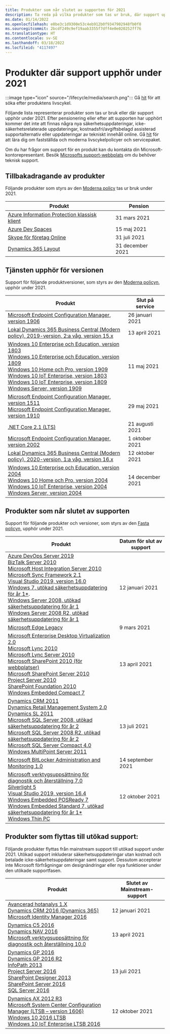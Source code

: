 ```yaml
---
title: Produkter som når slutet av supporten för 2021
description: Ta reda på vilka produkter som tas ur bruk, där support upphör eller går från mainstream support till utökad support under 2021.
ms.date: 01/14/2022
ms.openlocfilehash: e0be3c1d9300e53c4eb912b0f9347902948fb0f8
ms.sourcegitcommit: 2bcdf249c9ef19aab3355f7dff4e0e020252ff76
ms.translationtype: HT
ms.contentlocale: sv-SE
ms.lasthandoff: 03/18/2022
ms.locfileid: "4117497"
---
```

# <a name="products-ending-support-in-2021"></a>Produkter där support upphör under 2021

:::image type="icon" source="/lifecycle/media/search.png":::
Gå [hit](/lifecycle/products/) för att söka efter produktens livscykel.

Följande lista representerar produkter som tas ur bruk eller där support upphör under 2021. Efter pensionering eller efter att supporten har upphört kommer det inte att finnas några nya säkerhetsuppdateringar, icke-säkerhetsrelaterade uppdateringar, kostnadsfri/avgiftsbelagd assisterad supportalternativ eller uppdateringar av tekniskt innehåll online. Gå [hit](/lifecycle/overview/product-end-of-support-overview) för att lära dig om fastställda och moderna livscykelpolicyer och servicepaket.

Om du har frågor om support för en produkt kan du kontakta din Microsoft-kontorepresentant. Besök [Microsofts support-webbplats](https://support.microsoft.com/contactus/?ws=support) om du behöver teknisk support.

## <a name="product-retirements"></a>Tillbakadragande av produkter

Följande produkter som styrs av den [Moderna policy](/lifecycle/policies/modern) tas ur bruk under 2021.

| Produkt | Pension |
| --- | --- |
| [Azure Information Protection klassisk klient](/lifecycle/products/azure-information-protection-classic-client?branch=live)<br> | 31 mars 2021 |
| [Azure Dev Spaces](/lifecycle/products/azure-dev-spaces?branch=live)<br> | 15 maj 2021 |
| [Skype för företag Online](/lifecycle/products/skype-for-business-online?branch=live)<br> | 31 juli 2021 |
| [Dynamics 365 Layout](/lifecycle/products/dynamics-365-layout?branch=live)<br> | 31 december 2021 |


## <a name="release-end-of-servicing"></a>Tjänsten upphör för versionen

Support för följande produktversioner, som styrs av den [Moderna policyn](/lifecycle/policies/modern), upphör under 2021.

| Produkt | Slut på service |
| --- | --- |
| [Microsoft Endpoint Configuration Manager, version 1906](/lifecycle/products/microsoft-endpoint-configuration-manager?branch=live)<br> | 26 januari 2021 |
| [Lokal Dynamics 365 Business Central (Modern policy), 2019-version, 2:a våg, version 15.x](/lifecycle/products/dynamics-365-business-central-onpremises-modern-policy?branch=live)<br> | 13 april 2021 |
| [Windows 10 Enterprise och Education, version 1803](/lifecycle/products/windows-10-enterprise-and-education?branch=live)<br>[Windows 10 Enterprise och Education, version 1809](/lifecycle/products/windows-10-enterprise-and-education?branch=live)<br>[Windows 10 Home och Pro, version 1909](/lifecycle/products/windows-10-home-and-pro?branch=live)<br>[Windows 10 IoT Enterprise, version 1803](/lifecycle/products/windows-10-iot-enterprise?branch=live)<br>[Windows 10 IoT Enterprise, version 1809](/lifecycle/products/windows-10-iot-enterprise?branch=live)<br>[Windows Server, version 1909](/lifecycle/products/windows-server?branch=live)<br> | 11 maj 2021 |
| [Microsoft Endpoint Configuration Manager, version 1511](/lifecycle/products/microsoft-endpoint-configuration-manager?branch=live)<br>[Microsoft Endpoint Configuration Manager, version 1910](/lifecycle/products/microsoft-endpoint-configuration-manager?branch=live)<br> | 29 maj 2021 |
| [.NET Core 2.1 (LTS)](/lifecycle/products/microsoft-net-and-net-core?branch=live)<br> | 21 augusti 2021 |
| [Microsoft Endpoint Configuration Manager, version 2002](/lifecycle/products/microsoft-endpoint-configuration-manager?branch=live)<br> | 1 oktober 2021 |
| [Lokal Dynamics 365 Business Central (Modern policy), 2020-version, 1:a våg, version 16.x](/lifecycle/products/dynamics-365-business-central-onpremises-modern-policy?branch=live)<br> | 12 oktober 2021 |
| [Windows 10 Enterprise och Education, version 2004](/lifecycle/products/windows-10-enterprise-and-education?branch=live)<br>[Windows 10 Home och Pro, version 2004](/lifecycle/products/windows-10-home-and-pro?branch=live)<br>[Windows 10 IoT Enterprise, version 2004](/lifecycle/products/windows-10-iot-enterprise?branch=live)<br>[Windows Server, version 2004](/lifecycle/products/windows-server?branch=live)<br> | 14 december 2021 |


## <a name="products-reaching-end-of-support"></a>Produkter som når slutet av supporten

Support för följande produkter och versioner, som styrs av den [Fasta policyn](/lifecycle/policies/fixed), upphör under 2021.

| Produkt | Datum för slut av support |
| --- | --- |
| [Azure DevOps Server 2019](/lifecycle/products/azure-devops-server-2019?branch=live)<br>[BizTalk Server 2010](/lifecycle/products/biztalk-server-2010?branch=live)<br>[Microsoft Host Integration Server 2010](/lifecycle/products/microsoft-host-integration-server-2010?branch=live)<br>[Microsoft Sync Framework 2.1](/lifecycle/products/microsoft-sync-framework-21?branch=live)<br>[Visual Studio 2019, version 16.0](/lifecycle/products/visual-studio-2019?branch=live)<br>[Windows 7, utökad säkerhetsuppdatering för år 1*](/lifecycle/products/windows-7?branch=live).<br>[Windows Server 2008, utökad säkerhetsuppdatering för år 1](/lifecycle/products/windows-server-2008?branch=live)<br>[Windows Server 2008 R2, utökad säkerhetsuppdatering för år 1](/lifecycle/products/windows-server-2008-r2?branch=live)<br> | 12 januari 2021 |
| [Microsoft Edge Legacy](/lifecycle/products/microsoft-edge-legacy?branch=live)<br> | 9 mars 2021 |
| [Microsoft Enterprise Desktop Virtualization 2.0](/lifecycle/products/microsoft-enterprise-desktop-virtualization-20?branch=live)<br>[Microsoft Lync 2010](/lifecycle/products/microsoft-lync-2010?branch=live)<br>[Microsoft Lync Server 2010](/lifecycle/products/microsoft-lync-server-2010?branch=live)<br>[Microsoft SharePoint 2010 (för webbplatser)](/lifecycle/products/microsoft-sharepoint-2010?branch=live)<br>[Microsoft SharePoint Server 2010](/lifecycle/products/microsoft-sharepoint-server-2010?branch=live)<br>[Project Server 2010](/lifecycle/products/project-server-2010?branch=live)<br>[SharePoint Foundation 2010](/lifecycle/products/sharepoint-foundation-2010?branch=live)<br>[Windows Embedded Compact 7](/lifecycle/products/windows-embedded-compact-7?branch=live)<br> | 13 april 2021 |
| [Dynamics CRM 2011](/lifecycle/products/dynamics-crm-2011?branch=live)<br>[Dynamics Retail Management System 2.0](/lifecycle/products/dynamics-retail-management-system-20?branch=live)<br>[Dynamics SL 2011](/lifecycle/products/dynamics-sl-2011?branch=live)<br>[Microsoft SQL Server 2008, utökad säkerhetsuppdatering för år 2](/lifecycle/products/microsoft-sql-server-2008?branch=live)<br>[Microsoft SQL Server 2008 R2, utökad säkerhetsuppdatering för år 2](/lifecycle/products/microsoft-sql-server-2008-r2?branch=live)<br>[Microsoft SQL Server Compact 4.0](/lifecycle/products/microsoft-sql-server-compact-40?branch=live)<br>[Windows MultiPoint Server 2011](/lifecycle/products/windows-multipoint-server-2011?branch=live)<br> | 13 juli 2021 |
| [Microsoft BitLocker Administration and Monitoring 1.0](/lifecycle/products/microsoft-bitlocker-administration-and-monitoring-10?branch=live)<br> | 14 september 2021 |
| [Microsoft verktygsuppsättning för diagnostik och återställning 7.0](/lifecycle/products/microsoft-diagnostics-and-recovery-toolset-70?branch=live)<br>[Silverlight 5](/lifecycle/products/silverlight-5?branch=live)<br>[Visual Studio 2019, version 16.4](/lifecycle/products/visual-studio-2019?branch=live)<br>[Windows Embedded POSReady 7](/lifecycle/products/windows-embedded-posready-7?branch=live)<br>[Windows Embedded Standard 7, utökad säkerhetsuppdatering för år 1*](/lifecycle/products/windows-embedded-standard-7?branch=live)<br>[Windows Thin PC](/lifecycle/products/windows-thin-pc?branch=live)<br> | 12 oktober 2021 |


## <a name="products-moving-to-extended-support"></a>Produkter som flyttas till utökad support:

Följande produkter flyttas från mainstream support till utökad support under 2021. Utökad support inkluderar säkerhetsuppdateringar utan kostnad och betalade icke-säkerhetsuppdateringar samt support. Dessutom accepterar inte Microsoft förfrågningar om designändringar eller nya funktioner under den utökade supportfasen.

| Produkt | Slutet av Mainstream-support |
| --- | --- |
| [Avancerad hotanalys 1.X](/lifecycle/products/advanced-threat-analytics-1x?branch=live)<br>[Dynamics CRM 2016 (Dynamics 365)](/lifecycle/products/dynamics-crm-2016-dynamics-365?branch=live)<br>[Microsoft Identity Manager 2016](/lifecycle/products/microsoft-identity-manager-2016?branch=live)<br> | 12 januari 2021 |
| [Dynamics C5 2016](/lifecycle/products/dynamics-c5-2016?branch=live)<br>[Dynamics NAV 2016](/lifecycle/products/dynamics-nav-2016?branch=live)<br>[Microsoft verktygsuppsättning för diagnostik och återställning 10.0](/lifecycle/products/microsoft-diagnostics-and-recovery-toolset-100?branch=live)<br> | 13 april 2021 |
| [Dynamics GP 2016](/lifecycle/products/dynamics-gp-2016?branch=live)<br>[Dynamics GP 2016 R2](/lifecycle/products/dynamics-gp-2016-r2?branch=live)<br>[InfoPath 2013](/lifecycle/products/infopath-2013?branch=live)<br>[Project Server 2016](/lifecycle/products/project-server-2016?branch=live)<br>[SharePoint Designer 2013](/lifecycle/products/sharepoint-designer-2013?branch=live)<br>[SharePoint Server 2016](/lifecycle/products/sharepoint-server-2016?branch=live)<br>[SQL Server 2016](/lifecycle/products/sql-server-2016?branch=live)<br> | 13 juli 2021 |
| [Dynamics AX 2012 R3](/lifecycle/products/dynamics-ax-2012-r3?branch=live)<br>[Microsoft System Center Configuration Manager (LTSB – version 1606)](/lifecycle/products/microsoft-system-center-configuration-manager-ltsb-version-1606?branch=live)<br>[Windows 10 2016 LTSB](/lifecycle/products/windows-10-2016-ltsb?branch=live)<br>[Windows 10 IoT Enterprise LTSB 2016](/lifecycle/products/windows-10-iot-enterprise-ltsb-2016?branch=live)<br> | 12 oktober 2021 |
